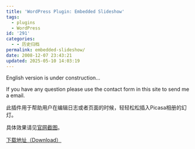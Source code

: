 ```yaml
---
title: 'WordPress Plugin: Embedded Slideshow'
tags:
  - plugins
  - WordPress
id: '291'
categories:
  - - 历史归档
permalink: embedded-slideshow/
date: 2008-12-07 23:43:21
updated: 2025-05-10 14:03:19
---
```


English version is under construction...

If you have any question please use the contact form in this site to send me a email.

此插件用于帮助用户在编辑日志或者页面的时候，轻轻松松插入Picasa相册的幻灯。

具体效果请见[官网截图](http://wordpress.org/extend/plugins/embedded-slideshow/screenshots/)。

[下载地址（Download）](http://downloads.wordpress.org/plugin/embedded-slideshow.0.2.zip)